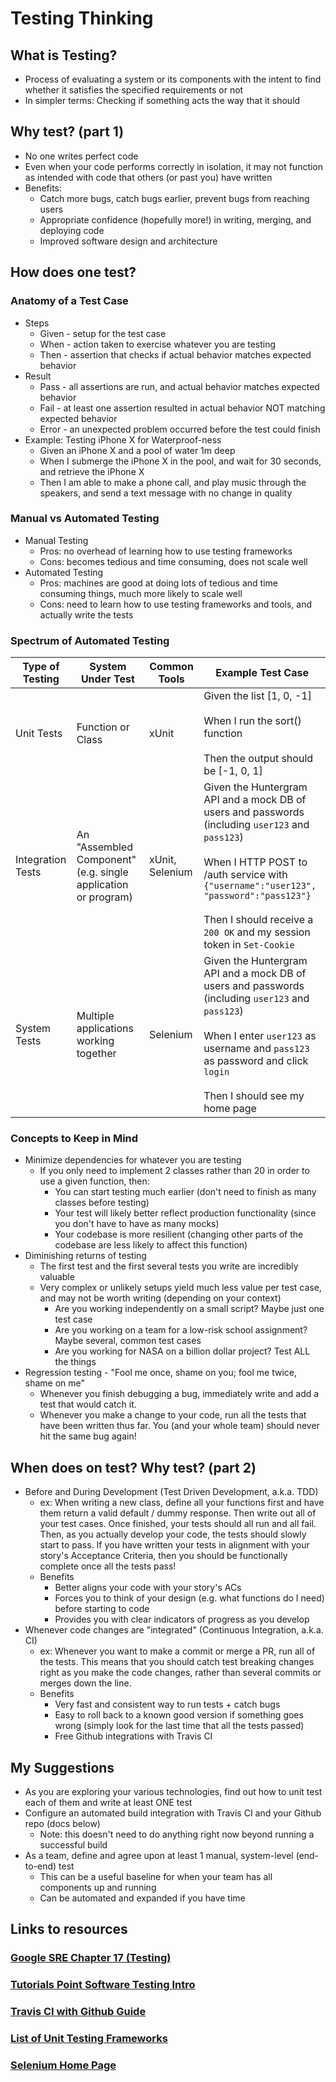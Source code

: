 # Testing Thinking

## What is Testing?
* Process of evaluating a system or its components with the intent to find whether it satisfies the specified requirements or not
* In simpler terms: Checking if something acts the way that it should

## Why test? (part 1)
* No one writes perfect code
* Even when your code performs correctly in isolation, it may not function as intended with code that others (or past you) have written
* Benefits:
  * Catch more bugs, catch bugs earlier, prevent bugs from reaching users
  * Appropriate confidence (hopefully more!) in writing, merging, and deploying code
  * Improved software design and architecture
  
## How does one test?

### Anatomy of a Test Case
* Steps
  * Given - setup for the test case
  * When - action taken to exercise whatever you are testing
  * Then - assertion that checks if actual behavior matches expected behavior
* Result
  * Pass - all assertions are run, and actual behavior matches expected behavior
  * Fail - at least one assertion resulted in actual behavior NOT matching expected behavior
  * Error - an unexpected problem occurred before the test could finish
* Example: Testing iPhone X for Waterproof-ness
  * Given an iPhone X and a pool of water 1m deep
  * When I submerge the iPhone X in the pool, and wait for 30 seconds, and retrieve the iPhone X
  * Then I am able to make a phone call, and play music through the speakers, and send a text message with no change in quality

### Manual vs Automated Testing
* Manual Testing
  * Pros: no overhead of learning how to use testing frameworks
  * Cons: becomes tedious and time consuming, does not scale well
* Automated Testing
  * Pros: machines are good at doing lots of tedious and time consuming things, much more likely to scale well
  * Cons: need to learn how to use testing frameworks and tools, and actually write the tests

### Spectrum of Automated Testing
|Type of Testing|System Under Test|Common Tools|Example Test Case|
|---|---|---|---|
|Unit Tests|Function or Class|xUnit|Given the list [1, 0, -1]<br><br>When I run the sort() function<br><br>Then the output should be [-1, 0, 1]|
|Integration Tests|An "Assembled Component" (e.g. single application or program)|xUnit, Selenium|Given the Huntergram API and a mock DB of users and passwords (including `user123` and `pass123`)<br><br>When I HTTP POST to /auth service with `{"username":"user123", "password":"pass123"}`<br><br>Then I should receive a `200 OK` and my session token in `Set-Cookie`|
|System Tests|Multiple applications working together|Selenium|Given the Huntergram API and a mock DB of users and passwords (including `user123` and `pass123`)<br><br>When I enter `user123` as username and `pass123` as password and click `login`<br><br>Then I should see my home page|

### Concepts to Keep in Mind
* Minimize dependencies for whatever you are testing
  * If you only need to implement 2 classes rather than 20 in order to use a given function, then:
    * You can start testing much earlier (don't need to finish as many classes before testing)
    * Your test will likely better reflect production functionality (since you don't have to have as many mocks)
    * Your codebase is more resilient (changing other parts of the codebase are less likely to affect this function)
* Diminishing returns of testing
  * The first test and the first several tests you write are incredibly valuable
  * Very complex or unlikely setups yield much less value per test case, and may not be worth writing (depending on your context)
    * Are you working independently on a small script? Maybe just one test case
    * Are you working on a team for a low-risk school assignment? Maybe several, common test cases
    * Are you working for NASA on a billion dollar project? Test ALL the things
 * Regression testing - "Fool me once, shame on you; fool me twice, shame on me"
   * Whenever you finish debugging a bug, immediately write and add a test that would catch it.
   * Whenever you make a change to your code, run all the tests that have been written thus far. You (and your whole team) should never hit the same bug again!

## When does on test? Why test? (part 2)
* Before and During Development (Test Driven Development, a.k.a. TDD)
  * ex: When writing a new class, define all your functions first and have them return a valid default / dummy response. Then write out all of your test cases. Once finished, your tests should all run and all fail. Then, as you actually develop your code, the tests should slowly start to pass. If you have written your tests in alignment with your story's Acceptance Criteria, then you should be functionally complete once all the tests pass!
  * Benefits
    * Better aligns your code with your story's ACs
    * Forces you to think of your design (e.g. what functions do I need) before starting to code
    * Provides you with clear indicators of progress as you develop
* Whenever code changes are "integrated" (Continuous Integration, a.k.a. CI)
  * ex: Whenever you want to make a commit or merge a PR, run all of the tests. This means that you should catch test breaking changes right as you make the code changes, rather than several commits or merges down the line.
  * Benefits
    * Very fast and consistent way to run tests + catch bugs
    * Easy to roll back to a known good version if something goes wrong (simply look for the last time that all the tests passed)
    * Free Github integrations with Travis CI

## My Suggestions
* As you are exploring your various technologies, find out how to unit test each of them and write at least ONE test
* Configure an automated build integration with Travis CI and your Github repo (docs below)
  * Note: this doesn't need to do anything right now beyond running a successful build
* As a team, define and agree upon at least 1 manual, system-level (end-to-end) test
  * This can be a useful baseline for when your team has all components up and running
  * Can be automated and expanded if you have time

## Links to resources

### [Google SRE Chapter 17 (Testing)](https://landing.google.com/sre/book/chapters/testing-reliability.html)

### [Tutorials Point Software Testing Intro](https://www.tutorialspoint.com/software_testing/)

### [Travis CI with Github Guide](https://docs.travis-ci.com/user/getting-started/)

### [List of Unit Testing Frameworks](https://en.wikipedia.org/wiki/List_of_unit_testing_frameworks)

### [Selenium Home Page](https://www.seleniumhq.org/)
